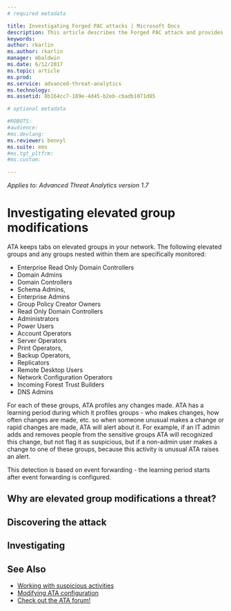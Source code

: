 ```yaml
---
# required metadata

title: Investigating Forged PAC attacks | Microsoft Docs
description: This article describes the Forged PAC attack and provides investigation instructions when this threat is detected on your network.
keywords:
author: rkarlin
ms.author: rkarlin
manager: mbaldwin
ms.date: 6/12/2017
ms.topic: article
ms.prod:
ms.service: advanced-threat-analytics
ms.technology:
ms.assetid: 8b164cc7-189e-4d45-b2eb-cbadb1071d85

# optional metadata

#ROBOTS:
#audience:
#ms.devlang:
ms.reviewer: bennyl
ms.suite: ems
#ms.tgt_pltfrm:
#ms.custom:

---
```


*Applies to: Advanced Threat Analytics version 1.7*

# Investigating elevated group modifications

ATA keeps tabs on elevated groups in your network. The following elevated groups and any groups nested within them are specifically monitored:
- Enterprise Read Only Domain Controllers 
- Domain Admins 
- Domain Controllers 
- Schema Admins,
- Enterprise Admins 
- Group Policy Creator Owners 
- Read Only Domain Controllers 
- Administrators  
- Power Users  
- Account Operators  
- Server Operators   
- Print Operators,
- Backup Operators,
- Replicators 
- Remote Desktop Users 
- Network Configuration Operators 
- Incoming Forest Trust Builders 
- DNS Admins 


For each of these groups, ATA profiles any changes made. ATA has a learning period during which it profiles groups - who makes changes, how often changes are made, etc. so when someone unusual makes a change or rapid changes are made, ATA will alert about it. For example, if an IT admin adds and removes people from the sensitive groups ATA will recognized this change, but not flag it as suspicious, but if a non-admin user makes a change to one of these groups, because this activity is unusual ATA raises an alert.


This detection is based on event forwarding - the learning period starts after event forwarding is configured.


## Why are elevated group modifications a threat?





## Discovering the attack


## Investigating



## See Also
- [Working with suspicious activities](working-with-suspicious-activities.md)
- [Modifying ATA configuration](modifying-ata-configuration.md)
- [Check out the ATA forum!](https://social.technet.microsoft.com/Forums/security/home?forum=mata)

